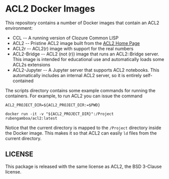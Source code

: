 # ACL2 Docker Images

This repository contains a number of Docker images that contain an ACL2 environment:

* CCL -- A running version of Clozure Common LISP
* ACL2 -- Pristine ACL2 image built from the [ACL2 Home Page](https://www.cs.utexas.edu/users/moore/acl2/)
* ACL2r -- ACL2(r) image with support for the real numbers
* ACL2-Bridge -- ACL2 (not (r)) image that runs an ACL2::Bridge server. This image is intended for educational use and automatically loads some ACL2s extensions
* ACL2-Jupyter -- A Jupyter server that supports ACL2 notebooks. This automatically includes an internal ACL2 server, so it is entirely self-contained

The scripts directory contains some example commands for running the containers. For example, to run ACL2 you can issue the command

    ACL2_PROJECT_DIR=${ACL2_PROJECT_DIR:=$PWD}

    docker run -it -v "${ACL2_PROJECT_DIR}":/Project rubengamboa/acl2:latest

Notice that the current directory is mapped to the `/Project` directory inside the Docker image. This makes it so that ACL2 can easily `ld` files from the current directory.

## LICENSE

This package is released with the same license as ACL2, the BSD 3-Clause license.

